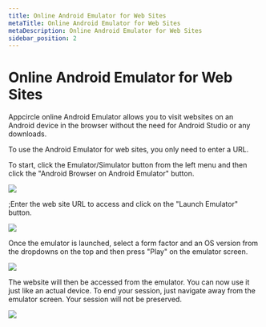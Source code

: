```yaml
---
title: Online Android Emulator for Web Sites
metaTitle: Online Android Emulator for Web Sites
metaDescription: Online Android Emulator for Web Sites
sidebar_position: 2
---
```


# Online Android Emulator for Web Sites

Appcircle online Android Emulator allows you to visit websites on an Android device in the browser without the need for Android Studio or any downloads.

To use the Android Emulator for web sites, you only need to enter a URL.

To start, click the Emulator/Simulator button from the left menu and then click the "Android Browser on Android Emulator" button.

![](<https://cdn.appcircle.io/docs/assets/image (112).png>)

;Enter the web site URL to access and click on the "Launch Emulator" button.

![](<https://cdn.appcircle.io/docs/assets/image (113).png>)

Once the emulator is launched, select a form factor and an OS version from the dropdowns on the top and then press "Play" on the emulator screen.

![](<https://cdn.appcircle.io/docs/assets/image (114).png>)

The website will then be accessed from the emulator. You can now use it just like an actual device. To end your session, just navigate away from the emulator screen. Your session will not be preserved.

![](<https://cdn.appcircle.io/docs/assets/image (116).png>)
